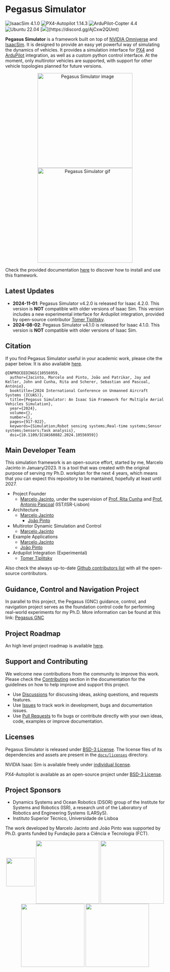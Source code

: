 # Pegasus Simulator

![IsaacSim 4.1.0](https://img.shields.io/badge/IsaacSim-4.1.0-brightgreen.svg)
![PX4-Autopilot 1.14.3](https://img.shields.io/badge/PX4--Autopilot-1.14.3-brightgreen.svg)
![ArduPilot-Copter 4.4](https://img.shields.io/badge/ArduPilot--Copter-4.4.0-brightgreen.svg)
![Ubuntu 22.04](https://img.shields.io/badge/Ubuntu-22.04LTS-brightgreen.svg)
[![](https://dcbadge.limes.pink/api/server/[INVITE](https://discord.gg/AjCxw2QUmt?style=flat))](https://discord.gg/AjCxw2QUmt)

**Pegasus Simulator** is a framework built on top of [NVIDIA Omniverse](https://docs.omniverse.nvidia.com/) and [IsaacSim](https://docs.omniverse.nvidia.com/app_isaacsim/app_isaacsim/overview.html). It is designed to provide an easy yet powerful way of simulating the dynamics of vehicles. It provides a simulation interface for [PX4](https://px4.io/) and [ArduPilot](https://ardupilot.org/) integration, as well as a custom python control interface. At the moment, only multirotor vehicles are supported, with support for other vehicle topologies planned for future versions.

<p align = "center">
<a href="https://youtu.be/_11OCFwf_GE" target="_blank"><img src="docs/_static/pegasus_cover.png" alt="Pegasus Simulator image" height="300"/></a>
<a href="https://youtu.be/_11OCFwf_GE" target="_blank"><img src="docs/_static/mini demo.gif" alt="Pegasus Simulator gif" height="300"/></a>
</p>


Check the provided documentation [here](https://pegasussimulator.github.io/PegasusSimulator/) to discover how to install and use this framework.

## Latest Updates
* **2024-11-01**: Pegasus Simulator v4.2.0 is released for Isaac 4.2.0. This version is **NOT** compatible with older versions of Isaac Sim. This version includes a new experimental interface for Ardupilot integration, provided by open-source contributor [Tomer Tiplitsky](https://github.com/TomerTip).
* **2024-08-02**: Pegasus Simulator v4.1.0 is released for Isaac 4.1.0. This version is **NOT** compatible with older versions of Isaac Sim.

## Citation

If you find Pegasus Simulator useful in your academic work, please cite the paper below. It is also available [here](https://doi.org/10.1109/ICUAS60882.2024.10556959).
```
@INPROCEEDINGS{10556959,
  author={Jacinto, Marcelo and Pinto, João and Patrikar, Jay and Keller, John and Cunha, Rita and Scherer, Sebastian and Pascoal, António},
  booktitle={2024 International Conference on Unmanned Aircraft Systems (ICUAS)}, 
  title={Pegasus Simulator: An Isaac Sim Framework for Multiple Aerial Vehicles Simulation}, 
  year={2024},
  volume={},
  number={},
  pages={917-922},
  keywords={Simulation;Robot sensing systems;Real-time systems;Sensor systems;Sensors;Task analysis},
  doi={10.1109/ICUAS60882.2024.10556959}}
```

## Main Developer Team

This simulation framework is an open-source effort, started by me, Marcelo Jacinto in January/2023. It is a tool that was created with the original purpose of serving my Ph.D. workplan for the next 4 years, which means that you can expect this repository to be mantained, hopefully at least until 2027.

* Project Founder
	* [Marcelo Jacinto](https://github.com/MarceloJacinto), under the supervision of <u>Prof. Rita Cunha</u> and <u>Prof. Antonio Pascoal</u> (IST/ISR-Lisbon)
* Architecture
  * [Marcelo Jacinto](https://github.com/MarceloJacinto)
	* [João Pinto](https://github.com/jschpinto)
* Multirotor Dynamic Simulation and Control
  * [Marcelo Jacinto](https://github.com/MarceloJacinto)
* Example Applications
	* [Marcelo Jacinto](https://github.com/MarceloJacinto)
	* [João Pinto](https://github.com/jschpinto)
* Ardupilot Integration (Experimental)
  * [Tomer Tiplitsky](https://github.com/TomerTip)

Also check the always up-to-date [Github contributors list](https://github.com/PegasusSimulator/PegasusSimulator/graphs/contributors) with all the open-source contributors.

## Guidance, Control and Navigation Project

In parallel to this project, the Pegasus (GNC) guidance, control, and navigation project serves as the foundation control code for performing real-world experiments for my Ph.D. More information can be found at this link:
[Pegasus GNC](https://pegasusresearch.github.io/pegasus/)

## Project Roadmap

An high level project roadmap is available [here](https://pegasussimulator.github.io/PegasusSimulator/source/references/roadmap.html).

## Support and Contributing

We welcome new contributions from the community to improve this work. Please check the [Contributing](https://pegasussimulator.github.io/PegasusSimulator/source/references/contributing.html) section in the documentation for the guidelines on how to help improve and support this project.

* Use [Discussions](https://github.com/PegasusSimulator/PegasusSimulator/discussions) for discussing ideas, asking questions, and requests features.
* Use [Issues](https://github.com/PegasusSimulator/PegasusSimulator/issues) to track work in development, bugs and documentation issues.
* Use [Pull Requests](https://github.com/PegasusSimulator/PegasusSimulator/pulls) to fix bugs or contribute directly with your own ideas, code, examples or improve documentation.

## Licenses

Pegasus Simulator is released under [BSD-3 License](LICENSE). The license files of its dependencies and assets are present in the [`docs/licenses`](docs/licenses) directory.

NVIDIA Isaac Sim is available freely under [individual license](https://www.nvidia.com/en-us/omniverse/download/). 

PX4-Autopilot is available as an open-source project under [BSD-3 License](https://github.com/PX4/PX4-Autopilot).

## Project Sponsors
- Dynamics Systems and Ocean Robotics (DSOR) group of the Institute for Systems and Robotics (ISR), a research unit of the Laboratory of Robotics and Engineering Systems (LARSyS).
- Instituto Superior Técnico, Universidade de Lisboa

The work developed by Marcelo Jacinto and João Pinto was supported by Ph.D. grants funded by Fundação para a Ciência e Tecnologia (FCT).

<p float="left" align="center">
  <img src="docs/_static/dsor_logo.png" width="90" align="center" />
  <img src="docs/_static/logo_isr.png" width="200" align="center"/> 
  <img src="docs/_static/larsys_logo.png" width="200" align="center"/> 
  <img src="docs/_static/ist_logo.png" width="200" align="center"/> 
  <img src="docs/_static/logo_fct.png" width="200" align="center"/> 
</p>
